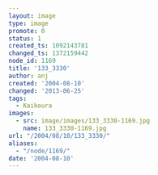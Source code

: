 ```yaml
---
layout: image
type: image
promote: 0
status: 1
created_ts: 1092143781
changed_ts: 1372159442
node_id: 1169
title: '133_3330'
author: anj
created: '2004-08-10'
changed: '2013-06-25'
tags:
  - Kaikoura
images:
  - src: image/images/133_3330-1169.jpg
    name: 133_3330-1169.jpg
url: "/2004/08/10/133_3330/"
aliases:
  - "/node/1169/"
date: '2004-08-10'
---
```


